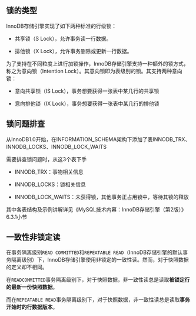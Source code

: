 ## 锁的类型

InnoDB存储引擎实现了如下两种标准的行级锁：

- 共享锁（S Lock），允许事务读一行数据。

- 排他锁（X Lock），允许事务删除或更新一行数据。

为了支持在不同粒度上进行加锁操作，InnoDB存储引擎支持一种额外的锁方式，称之为意向锁（Intention Lock）。其意向锁即为表级别的锁。其支持两种意向锁：

- 意向共享锁（IS Lock），事务想要获得一张表中某几行的共享锁

- 意向排他锁（IX Lock），事务想要获得一张表中某几行的排他锁



## 锁问题排查

从InnoDB1.0开始，在INFORMATION_SCHEMA架构下添加了表INNODB_TRX、INNODB_LOCKS、INNODB_LOCK_WAITS

需要排查锁问题时，从这3个表下手

- INNODB_TRX：事物相关信息

- INNODB_LOCKS：锁相关信息

- INNODB_LOCK_WAITS：未获得锁，其他事务正占用锁中，等待其锁的释放

其中各表结构及示例讲解详见《MySQL技术内幕：InnoDB存储引擎（第2版）》6.3.1小节



## 一致性非锁定读

在事务隔离级别`READ COMMITTED`和`REPEATABLE READ`（InnoDB存储引擎的默认事务隔离级别）下，InnoDB存储引擎使用非锁定的一致性读。然而，对于快照数据的定义却不相同。

在`READCOMMITTED`事务隔离级别下，对于快照数据，非一致性读总是读取**被锁定行的最新一份快照数据**。

而在`REPEATABLE READ`事务隔离级别下，对于快照数据，非一致性读总是读取**事务开始时的行数据版本**。

